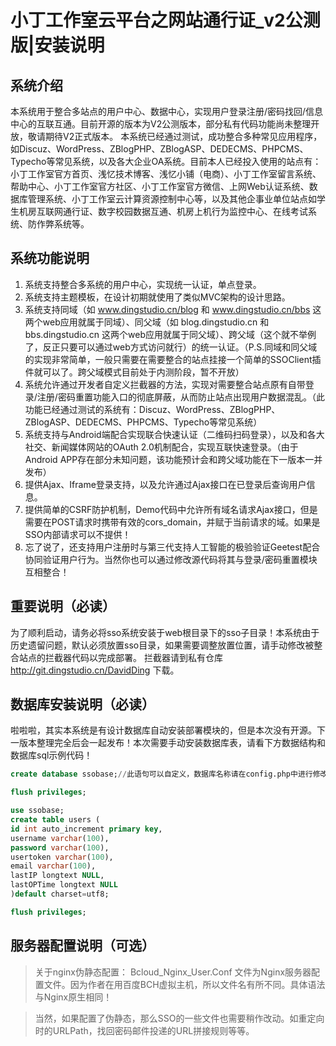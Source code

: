 ﻿# 小丁工作室云平台之网站通行证_v2公测版|安装说明

## 系统介绍
本系统用于整合多站点的用户中心、数据中心，实现用户登录注册/密码找回/信息中心的互联互通。目前开源的版本为V2公测版本，部分私有代码功能尚未整理开放，敬请期待V2正式版本。
本系统已经通过测试，成功整合多种常见应用程序，如Discuz、WordPress、ZBlogPHP、ZBlogASP、DEDECMS、PHPCMS、Typecho等常见系统，以及各大企业OA系统。目前本人已经投入使用的站点有：小丁工作室官方首页、浅忆技术博客、浅忆小铺（电商）、小丁工作室留言系统、帮助中心、小丁工作室官方社区、小丁工作室官方微信、上网Web认证系统、数据库管理系统、小丁工作室云计算资源控制中心等，以及其他企事业单位站点如学生机房互联网通行证、数字校园数据互通、机房上机行为监控中心、在线考试系统、防作弊系统等。

## 系统功能说明
1. 系统支持整合多系统的用户中心，实现统一认证，单点登录。
2. 系统支持主题模板，在设计初期就使用了类似MVC架构的设计思路。
3. 系统支持同域（如 www.dingstudio.cn/blog 和 www.dingstudio.cn/bbs 这两个web应用就属于同域）、同父域（如 blog.dingstudio.cn 和 bbs.dingstudio.cn 这两个web应用就属于同父域）、跨父域（这个就不举例了，反正只要可以通过web方式访问就行）的统一认证。（P.S.同域和同父域的实现非常简单，一般只需要在需要整合的站点挂接一个简单的SSOClient插件就可以了。跨父域模式目前处于内测阶段，暂不开放）
4. 系统允许通过开发者自定义拦截器的方法，实现对需要整合站点原有自带登录/注册/密码重置功能入口的彻底屏蔽，从而防止站点出现用户数据混乱。（此功能已经通过测试的系统有：Discuz、WordPress、ZBlogPHP、ZBlogASP、DEDECMS、PHPCMS、Typecho等常见系统）
5. 系统支持与Android端配合实现联合快速认证（二维码扫码登录），以及和各大社交、新闻媒体网站的OAuth 2.0机制配合，实现互联快速登录。（由于Android APP存在部分未知问题，该功能预计会和跨父域功能在下一版本一并发布）
6. 提供Ajax、Iframe登录支持，以及允许通过Ajax接口在已登录后查询用户信息。
7. 提供简单的CSRF防护机制，Demo代码中允许所有域名请求Ajax接口，但是需要在POST请求时携带有效的cors_domain，并赋于当前请求的域。如果是SSO内部请求可以不提供！
8. 忘了说了，还支持用户注册时与第三代支持人工智能的极验验证Geetest配合协同验证用户行为。当然你也可以通过修改源代码将其与登录/密码重置模块互相整合！

## 重要说明（必读）
为了顺利启动，请务必将sso系统安装于web根目录下的sso子目录！本系统由于历史遗留问题，默认必须放置sso目录，如果需要调整放置位置，请手动修改被整合站点的拦截器代码以完成部署。
拦截器请到私有仓库 http://git.dingstudio.cn/DavidDing 下载。

## 数据库安装说明（必读）
啦啦啦，其实本系统是有设计数据库自动安装部署模块的，但是本次没有开源。下一版本整理完全后会一起发布！本次需要手动安装数据库表，请看下方数据结构和数据库sql示例代码！

``` sql
create database ssobase;//此语句可以自定义，数据库名称请在config.php中进行修改。

flush privileges;

use ssobase;
create table users (
id int auto_increment primary key,
username varchar(100),
password varchar(100),
usertoken varchar(100),
email varchar(100),
lastIP longtext NULL,
lastOPTime longtext NULL
)default charset=utf8;

flush privileges;
```

## 服务器配置说明（可选）
> 关于nginx伪静态配置：
Bcloud_Nginx_User.Conf 文件为Nginx服务器配置文件。因为作者在用百度BCH虚拟主机，所以文件名有所不同。具体语法与Nginx原生相同！

> 当然，如果配置了伪静态，那么SSO的一些文件也需要稍作改动。如重定向时的URLPath，找回密码邮件投递的URL拼接规则等等。

